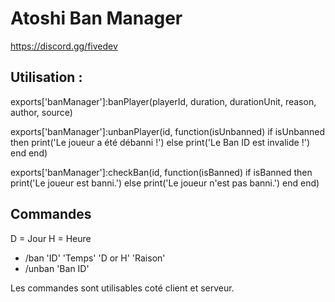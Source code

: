 # Atoshi Ban Manager
https://discord.gg/fivedev
## Utilisation :

exports['banManager']:banPlayer(playerId, duration, durationUnit, reason, author, source)

exports['banManager']:unbanPlayer(id, function(isUnbanned)
    if isUnbanned then
        print('Le joueur a été débanni !')
    else
        print('Le Ban ID est invalide !')
    end
end)

exports['banManager']:checkBan(id, function(isBanned)
    if isBanned then
        print('Le joueur est banni.')
    else
        print('Le joueur n\'est pas banni.')
    end
end)

## Commandes
D = Jour
H = Heure
- /ban 'ID' 'Temps' 'D or H' 'Raison'
- /unban 'Ban ID'

Les commandes sont utilisables coté client et serveur.
